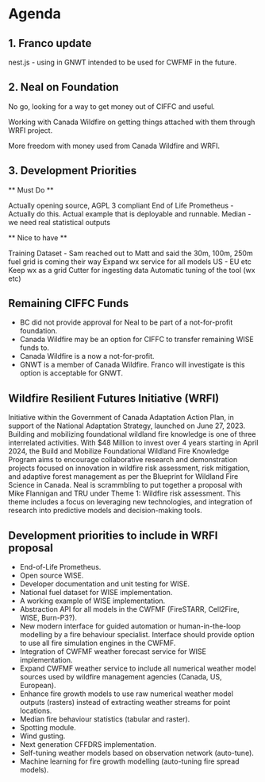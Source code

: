 # Agenda

## 1. Franco update

nest.js - using in GNWT intended to be used for CWFMF in the future.

## 2. Neal on Foundation

No go, looking for a way to get money out of CIFFC and useful. 

Working with Canada Wildfire on getting things attached with them through WRFI project.

More freedom with money used from Canada Wildfire and WRFI. 

## 3. Development Priorities

** Must Do **

Actually opening source, AGPL 3 compliant
End of Life Prometheus - Actually do this.
Actual example that is deployable and runnable.
Median - we need real statistical outputs

** Nice to have **

Training
Dataset - Sam reached out to Matt and said the 30m, 100m, 250m fuel grid is coming their way
Expand wx service for all models US - EU etc
Keep wx as a grid
Cutter for ingesting data
Automatic tuning of the tool (wx etc)

## Remaining CIFFC Funds
- BC did not provide approval for Neal to be part of a not-for-profit foundation.
- Canada Wildfire may be an option for CIFFC to transfer remaining WISE funds to.
- Canada Wildfire is a now a not-for-profit.
- GNWT is a member of Canada Wildfire. Franco will investigate is this option is acceptable for GNWT.

## Wildfire Resilient Futures Initiative (WRFI)
Initiative within the Government of Canada Adaptation Action Plan, in support of the National Adaptation Strategy, launched on June 27, 2023. Building and mobilizing foundational wildland fire knowledge is one of three interrelated activities. With $48 Million to invest over 4 years starting in April 2024, the Build and Mobilize Foundational Wildland Fire Knowledge Program aims to encourage collaborative research and demonstration projects focused on innovation in wildfire risk assessment, risk mitigation, and adaptive forest management as per the Blueprint for Wildland Fire Science in Canada. Neal is scrammbling to put together a proposal with Mike Flannigan and TRU under Theme 1: Wildfire risk assessment. This theme includes a focus on leveraging new technologies, and integration of research into predictive models and decision-making tools.

## Development priorities to include in WRFI proposal
- End-of-Life Prometheus.
- Open source WISE.
- Developer documentation and unit testing for WISE.
- National fuel dataset for WISE implementation.
- A working example of WISE implementation.
- Abstraction API for all models in the CWFMF (FireSTARR, Cell2Fire, WISE, Burn-P3?).
- New modern interface for guided automation or human-in-the-loop modelling by a fire behaviour specialist. Interface should provide option to use all fire simulation engines in the CWFMF.
- Integration of CWFMF weather forecast service for WISE implementation.
- Expand CWFMF weather service to include all numerical weather model sources used by wildfire management agencies (Canada, US, European).
- Enhance fire growth models to use raw numerical weather model outputs (rasters) instead of extracting weather streams for point locations.
- Median fire behaviour statistics (tabular and raster).
- Spotting module.
- Wind gusting.
- Next generation CFFDRS implementation.
- Self-tuning weather models based on observation network (auto-tune).
- Machine learning for fire growth modelling (auto-tuning fire spread models).

